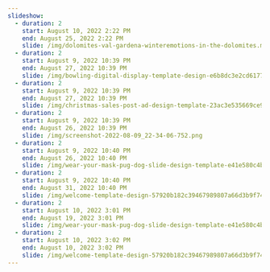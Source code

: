 ```yaml
---
slideshow:
  - duration: 2
    start: August 10, 2022 2:22 PM
    end: August 25, 2022 2:22 PM
    slide: /img/dolomites-val-gardena-winteremotions-in-the-dolomites.mp4
  - duration: 2
    start: August 9, 2022 10:39 PM
    end: August 27, 2022 10:39 PM
    slide: /img/bowling-digital-display-template-design-e6b8dc3e2cd61775f537a11f9274af26_screen.jpeg
  - duration: 2
    start: August 9, 2022 10:39 PM
    end: August 27, 2022 10:39 PM
    slide: /img/christmas-sales-post-ad-design-template-23ac3e535669ce908913f3efb45b83ae_screen.jpeg
  - duration: 2
    start: August 9, 2022 10:39 PM
    end: August 26, 2022 10:39 PM
    slide: /img/screenshot-2022-08-09_22-34-06-752.png
  - duration: 2
    start: August 9, 2022 10:40 PM
    end: August 26, 2022 10:40 PM
    slide: /img/wear-your-mask-pug-dog-slide-design-template-e41e580c4b9470470c17014618bbb83f_screen.jpeg
  - duration: 2
    start: August 9, 2022 10:40 PM
    end: August 31, 2022 10:40 PM
    slide: /img/welcome-template-design-57920b182c39467989807a66d3b9f740_screen.jpeg
  - duration: 2
    start: August 10, 2022 3:01 PM
    end: August 19, 2022 3:01 PM
    slide: /img/wear-your-mask-pug-dog-slide-design-template-e41e580c4b9470470c17014618bbb83f_screen.jpeg
  - duration: 2
    start: August 10, 2022 3:02 PM
    end: August 10, 2022 3:02 PM
    slide: /img/welcome-template-design-57920b182c39467989807a66d3b9f740_screen.jpeg
---
```

